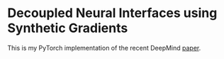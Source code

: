 # Decoupled Neural Interfaces using Synthetic Gradients

This is my PyTorch implementation of the recent DeepMind [paper](https://arxiv.org/abs/1608.05343).
